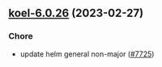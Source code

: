 

## [koel-6.0.26](https://github.com/truecharts/charts/compare/koel-6.0.25...koel-6.0.26) (2023-02-27)

### Chore

- update helm general non-major ([#7725](https://github.com/truecharts/charts/issues/7725))
  
  